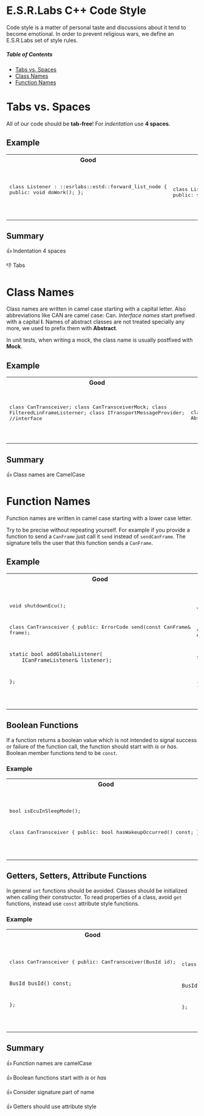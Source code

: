 # E.S.R.Labs C++ Code Style
Code style is a matter of personal taste and discussions about it tend to become emotional. In order to prevent religious wars, we define an E.S.R.Labs set of style rules.

##### Table of Contents  
* [Tabs vs. Spaces](#tabs-vs-spaces)
* [Class Names](#class-names)  
* [Function Names](#function-names)  


# Tabs vs. Spaces
All of our code should be **tab-free**! For *indentation* use **4 spaces.**

## Example
<table>
<tr><th width="33%">Good</th><th width="33%">Bad</th></tr>
<tr><td><pre lang="cpp">

class Listener
:   ::esrlabs::estd::forward_list_node<Listener>
{
public:
    void doWork();
};

</pre></td><td><pre lang="cpp">

class Listener
: ::esrlabs::estd::forward_list_node<Listener>
{
public:
  void doWork();
};

</pre></td></tr>
</table>

## Summary
:+1: Indentation 4 spaces

:-1: Tabs


# Class Names
Class names are written in camel case starting with a capital letter. Also abbreviations like CAN are camel case: Can. _Interface names_ start prefixed with a capital **I**. Names of abstract classes are not treated specially any more, we used to prefix them with **Abstract**.

In unit tests, when writing a mock, the class name is usually postfixed with **Mock**.

## Example
<table>
<tr><th width="33%">Good</th><th width="33%">Bad</th></tr>
<tr><td><pre lang="cpp">

class CanTransceiver;
class CanTransceiverMock;
class FilteredLinFrameListerner;
class ITransportMessageProvider; //interface

</pre></td><td><pre lang="cpp">

class CANTransceiver;
class filteredLINFrameListener;
class AbstractDiagJob; //should be DiagJob

</pre></td></tr>
</table>

## Summary
:+1: Class names are CamelCase


# Function Names
Function names are written in camel case starting with a lower case letter.

Try to be precise without repeating yourself. For example if you provide a
function to send a `CanFrame` just call it `send` instead of `sendCanFrame`.
The signature tells the user that this function sends a `CanFrame`.

## Example
<table>
<tr><th width="33%">Good</th><th width="33%">Bad</th></tr>
<tr><td><pre lang="cpp">

void shutdownEcu();

class CanTransceiver
{
public:
    ErrorCode send(const CanFrame& frame);

    static bool addGlobalListener(
        ICanFrameListener& listener);
};

</pre></td><td><pre lang="cpp">

void ShutdownEcu();

class CanTransceiver
{
public:
    ErrorCode SendFrame(const CanFrame& frame);

    static bool AddGlobalListener(
        ICanFrameListener& listener);
};

</pre></td></tr>
</table>

## Boolean Functions
If a function returns a boolean value which is not intended to signal success
or failure of the function call, the function should start with _is_ or _has_.
Boolean member functions tend to be `const`.

### Example
<table>
<tr><th width="33%">Good</th><th width="33%">Bad</th></tr>
<tr><td><pre lang="cpp">

bool isEcuInSleepMode();

class CanTransceiver
{
public:
    bool hasWakeupOccurred() const;
};

</pre></td><td><pre lang="cpp">

bool sleepModeActive();

class CanTransceiver
{
public:
    bool wakeupOccurred();
};

</pre></td></tr>
</table>

## Getters, Setters, Attribute Functions
In general `set` functions should be avoided. Classes should be initialized
when calling their constructor. To read properties of a class, avoid `get`
functions, instead use `const` attribute style functions.

### Example
<table>
<tr><th width="33%">Good</th><th width="33%">Bad</th></tr>
<tr><td><pre lang="cpp">

class CanTransceiver
{
public:
    CanTransceiver(BusId id);

    BusId busId() const;
};

</pre></td><td><pre lang="cpp">

class CanTransceiver
{
public:
    void setBusId(BusId id);

    BusId getBusId() const;
};

</pre></td></tr>
</table>

## Summary
:+1: Function names are camelCase

:+1: Boolean functions start with _is_ or _has_

:+1: Consider signature part of name

:+1: Getters should use attribute style
